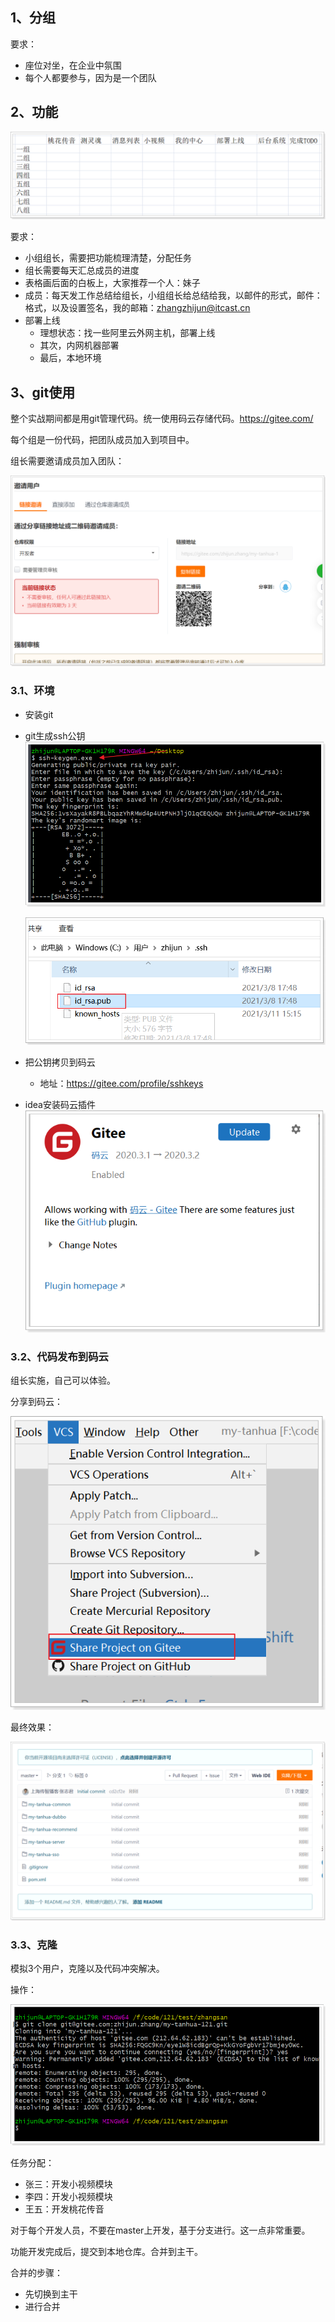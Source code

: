 ## 1、分组

要求：

- 座位对坐，在企业中氛围
- 每个人都要参与，因为是一个团队

## 2、功能

![image-20210415160545862](assets/image-20210415160545862.png)

要求：

- 小组组长，需要把功能梳理清楚，分配任务
- 组长需要每天汇总成员的进度
- 表格画后面的白板上，大家推荐一个人：妹子
- 成员：每天发工作总结给组长，小组组长给总结给我，以邮件的形式，邮件：格式，以及设置签名，我的邮箱：zhangzhijun@itcast.cn
- 部署上线
  - 理想状态：找一些阿里云外网主机，部署上线
  - 其次，内网机器部署
  - 最后，本地环境

## 3、git使用

整个实战期间都是用git管理代码。统一使用码云存储代码。https://gitee.com/

每个组是一份代码，把团队成员加入到项目中。

组长需要邀请成员加入团队：

![image-20210313111247558](assets/image-20210313111247558.png)

### 3.1、环境

- 安装git

- git生成ssh公钥
  ![image-20210313111629614](assets/image-20210313111629614.png)

  ![image-20210313111434613](assets/image-20210313111434613.png)

- 把公钥拷贝到码云

  - 地址：https://gitee.com/profile/sshkeys

- idea安装码云插件
  ![image-20210313111954227](assets/image-20210313111954227.png)

### 3.2、代码发布到码云

组长实施，自己可以体验。

分享到码云：

 ![image-20210313112245391](assets/image-20210313112245391.png)

最终效果：

![image-20210313112459868](assets/image-20210313112459868.png)

### 3.3、克隆

模拟3个用户，克隆以及代码冲突解决。

操作：

![image-20210313112735365](assets/image-20210313112735365.png)

任务分配：

- 张三：开发小视频模块
- 李四：开发小视频模块
- 王五：开发桃花传音

对于每个开发人员，不要在master上开发，基于分支进行。这一点非常重要。

功能开发完成后，提交到本地仓库。合并到主干。

合并的步骤：

- 先切换到主干
- 进行合并





